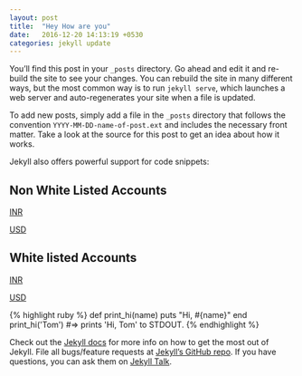 ```yaml
---
layout: post
title:  "Hey How are you"
date:   2016-12-20 14:13:19 +0530
categories: jekyll update
---
```

You’ll find this post in your `_posts` directory. Go ahead and edit it and re-build the site to see your changes. You can rebuild the site in many different ways, but the most common way is to run `jekyll serve`, which launches a web server and auto-regenerates your site when a file is updated.

To add new posts, simply add a file in the `_posts` directory that follows the convention `YYYY-MM-DD-name-of-post.ext` and includes the necessary front matter. Take a look at the source for this post to get an idea about how it works.

Jekyll also offers powerful support for code snippets:

Non White Listed Accounts
--------------------------

[INR ](https://www.paypal.com/cgi-bin/webscr?cmd=_s-xclick&hosted_button_id=N5LPGGGUNAPAS)


[USD  ](https://www.paypal.com/cgi-bin/webscr?cmd=_s-xclick&hosted_button_id=C45XTDG27L6UU)

White listed Accounts
---------------------

[INR ](https://www.paypal.com/cgi-bin/webscr?cmd=_s-xclick&hosted_button_id=U7SXBWL8F998Y)

[USD ](https://www.paypal.com/cgi-bin/webscr?cmd=_s-xclick&hosted_button_id=JEG48M2RQD3EQ)


{% highlight ruby %}
def print_hi(name)
  puts "Hi, #{name}"
end
print_hi('Tom')
#=> prints 'Hi, Tom' to STDOUT.
{% endhighlight %}

Check out the [Jekyll docs][jekyll-docs] for more info on how to get the most out of Jekyll. File all bugs/feature requests at [Jekyll’s GitHub repo][jekyll-gh]. If you have questions, you can ask them on [Jekyll Talk][jekyll-talk].

[jekyll-docs]: http://jekyllrb.com/docs/home
[jekyll-gh]:   https://github.com/jekyll/jekyll
[jekyll-talk]: https://talk.jekyllrb.com/
